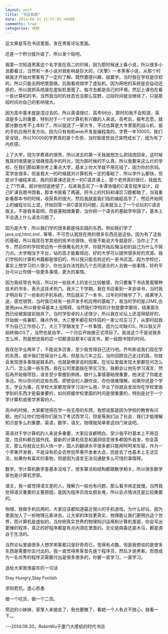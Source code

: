 ```yaml
---
layout: post
title: "书店有感"
date: 2014-08-31 11:57:05 +0800
comments: true
categories: 感触
---
```

这文章是写在书店里面，发在黑客论坛里面。

   还差一个积分就升级了，所以发个贴吧。<!--more-->  
   
   我第一次知道黑客这个名字是在高二的时候，因为那时候迷上看小说，所以很多小说都看过，当然有一本小说对我影响是巨大的，《天擎》一本黑客小说，从那个时候我才开始对黑客有了一定的了解。既然要感兴趣，就要学。当时我在学校是住校的，所以只能去网吧里面搞，后面看视频学了虚拟机，因为网吧的系统是会自动还原的，所以就把系统装在虚拟机里面了。每次去都是自己的环境，然后上课也在看一些计算机的书，当然我当时的状态也没那么狂野，过段时间就没继续了，只是那段时间对自己的影响很大。
   
   因为高中基本就是混过去的，所以英语很烂，高考66分，那时的我不会知道，英语是多么的重要，特别对于一个对计算机有兴趣的人来说。高考后，报考志愿，就那分数也考不上本科了，所以就选了一家大专，不过也算是大专里面的战斗机，报的手机应用开发方向，因为只有他和web开发是编程类的。学费一年10000，我们家没钱，所以10000的学费真的是个负担，当时我感觉自己突然成长了，因为有了内疚感。
   
   上了大学，因为学费真的很贵，所以进去的第一天我就想怎么把钱捞回来，这时候我真的很感谢又很痛恨高中的时光，因为那时候的不认真，所以我要来这么烂的学校，在我们那如果你考上重点大学，基本上你大学就不用花钱了，因为你的宗祠，奖学金很多。但是我大一的时候就对计算机有一定的基础了，所以学什么都快，但是对于编程来说，我的启蒙课还是大一的C语言课上，那个老师真的很烂，我就去上了1节课，就对他彻底绝望了，后来我去买了一本谭浩强的C语言程序设计，自己旷课去图书馆看，那本书我看了两遍，把书上的代码和课后习题都做了，当我重新看那本书的时候，收获真的很大。然后我就是我们班的编程高手了，然后开始网上的编程论坛上混，开始回答一些C语言的问题，后来就当上了一个论坛的C语言版主。不是我多聪明，而是基础很重要，当你把一个语言的基础学牢固了，基本上不会遇上什么语言问题了。
   
   因为是大专，所以我们学的很多都是纯实践的东西，例如我们学了java,sql,html,xml...等等，不可否认我现在用的很多东西还是这些。因为有了这些的基础，所以我现在学其他的技术也很快。但是不能说大专就是好，当你上了大专，然后你的学校旁边有一所很著名的大学，你就开始后悔当初的自己为什么不努力点。大学相当于平台，站的高才能看得远，好的大学可以提供很多好的资源。我们学校的计算机书籍都是很旧的，所以我只能去附近的一家书店混。因为学校烂，事实上想学习的人很少，你也没办法找到几个志同道合的人去做一些事情，好的平台可以让你做一些更多事情，更大的事情。
   
   因为我经常去书店，所以对一些技术上的变化比较敏感，你只要看下书店里面哪种技术的书多，表示这技术热门。我大二下学期，我在书店看到一本安卓书，当时我才明白有了一些新的手机系统，然后就买了一本书，过年的时候学了下，结果学入迷，感觉很赞。当时我已经有一些开发手机应用的基础了，我当时学的是J2ME,也是用java,所以做安卓基本上没障碍，当然我们学校的计划是要学塞班，结果那东西已经被我提前抛弃了。当时学安卓的人还很少，所以我在论坛上还混得挺好的，开始做一些兼职，赚点外快，大三整年都在软件园的一家公司实习了，从那时起我不为自己工作担心了。大三下学期发生了一件事情，因为公司缺iOS，所以我又开始转做iOS了，当然也是自学，一个月后开始做正式项目了。我说这个不是说我多怎么样，而是想说我的这一切都源自那本C语言书，那一段图书馆的时间。
   
  我现在毕业两年了，不能说多厉害，至少我觉得自己还行吧。乔布斯说我们现在学的东西，或许我们觉得没什么用，但是当几年之后，当你回顾自己走过的路，你就会发现很多事情是联系的，也就是佛家说的因果。在论坛里面发现大家都在问怎么入门，怎么做一些东西，我在公司里面我在带实习生，我都会让他先学习语言，然后再开始做项目，语言至少掌握到熟练。做什么事情基础很重要，他决定了你能走多远。所以你问的这些东西，即使会的人跟你说，你也很难理解。如果你还是个学生，学业为重。在学校大家都觉得学习没什么用，毕业了你就会发现你在学校里面学到的东西才是最重要的，如何把握学校里面的时间是很重要的，特别是对于一个学计算机或者学黑客的人。
  
高中的时候，大家都觉得在学一些无用的东西，我想说那是因为学校的教育有问题，他们让你们觉得你们是为了考试而学习，但是等我们出了社会，我们才能理解知识是多么的重要。英语，数学，语文，物理就简单拿这四门来说吧。
   
英语对于学计算机的人来说多重要，大家应该都明白，至少我平时基本上不用百度，找资料都在国外找。最新的计算机信息和漏洞信息很多都国外首发，你会英文，那么你就会比别人快一步，国人的翻译水平很多都只能用呵呵来形容，作为一个苹果开发者，不是没有机会去参加苹果开发者大会，而是去了也基本上无法交流，如果你有喜欢的事物，但是因为语言无法沟通是多么可惜的事情呀。

数学，学计算机数学差基本没戏了，很多算法和结构都跟数学相关，所以很多数学家也是计算机学家。

语文，我一直觉得语文差的人，理解力一般也有问题，那么看书肯定就慢。当然我觉得语文重要的主要原因，是因为程序员找女朋友难，所以会点情诗还是比较重要的。

物理，我做手机应用的，大家应该都知道最近很火的手机游戏，为什么好玩，因为里面加入了一些物理元素进去，让大家的体验更真实，物理能让我们更明白这个世界，而计算机是虚拟的，当你把真实世界的物理知识运用到计算机里面，你会写出更棒的程序，真正的好程序都是有点内涵在里面的，无论是病毒还是木马，都是源自于生活的。

当然论坛里面很多人想学黑客都只是好奇而已，觉得有点酷，但是我想说的是很多东西是需要你去付出的。我一直觉得黑客首先是个程序员，然后才是黑客。而想成为一名优秀的程序员需要付出是很多很多的。你要一直学习，一直学习。

送给大家我很喜欢的一句话

Stay Hungry,Stay Foolish

求知若饥，虚心若愚

做一个吃货，做一个二货。

旁边的小妹妹，家里人来接走了，我也要撤了，看她一个人有点不放心，就看一下。。

---2014.08.30，RobinWu于厦门大摩纸的时代书店